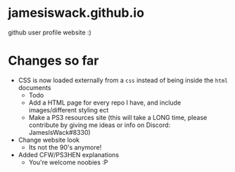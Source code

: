 # jamesiswack.github.io
github user profile website :)

# Changes so far
- CSS is now loaded externally from a `css` instead of being inside the `html` documents
  - Todo
  - Add a HTML page for every repo I have, and include images/different styling ect
  - Make a PS3 resources site (this will take a LONG time, please contribute by giving me ideas or info on Discord: JamesIsWack#8330)
- Change website look
  - Its not the 90's anymore!
- Added CFW/PS3HEN explanations
  - You're welcome noobies :P
